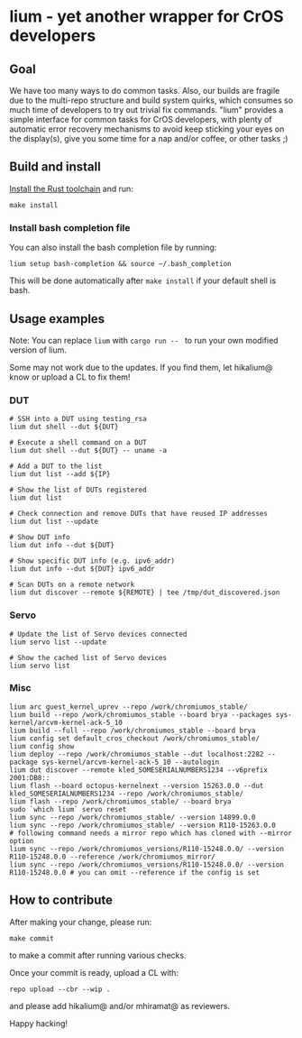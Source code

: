 # lium - yet another wrapper for CrOS developers

## Goal

We have too many ways to do common tasks. Also, our builds are fragile due to the multi-repo structure and
build system quirks, which consumes so much time of developers to try out trivial fix commands.
"lium" provides a simple interface for common tasks for CrOS developers,
with plenty of automatic error recovery mechanisms to avoid keep sticking your eyes on the display(s),
give you some time for a nap and/or coffee, or other tasks ;)

## Build and install

[Install the Rust toolchain](https://rustup.rs/) and run:

```
make install
```

### Install bash completion file

You can also install the bash completion file by running:

```
lium setup bash-completion && source ~/.bash_completion
```

This will be done automatically after `make install` if your default shell is bash.

## Usage examples

Note: You can replace `lium` with `cargo run -- ` to run your own modified version of lium.

Some may not work due to the updates. If you find them, let hikalium@ know or upload a CL to fix them!

### DUT
```
# SSH into a DUT using testing_rsa
lium dut shell --dut ${DUT}

# Execute a shell command on a DUT
lium dut shell --dut ${DUT} -- uname -a

# Add a DUT to the list
lium dut list --add ${IP}

# Show the list of DUTs registered
lium dut list

# Check connection and remove DUTs that have reused IP addresses
lium dut list --update

# Show DUT info
lium dut info --dut ${DUT}

# Show specific DUT info (e.g. ipv6_addr)
lium dut info --dut ${DUT} ipv6_addr

# Scan DUTs on a remote network
lium dut discover --remote ${REMOTE} | tee /tmp/dut_discovered.json
```

### Servo

```
# Update the list of Servo devices connected
lium servo list --update

# Show the cached list of Servo devices
lium servo list
```

### Misc

```
lium arc guest_kernel_uprev --repo /work/chromiumos_stable/
lium build --repo /work/chromiumos_stable --board brya --packages sys-kernel/arcvm-kernel-ack-5_10
lium build --full --repo /work/chromiumos_stable --board brya
lium config set default_cros_checkout /work/chromiumos_stable/
lium config show
lium deploy --repo /work/chromiumos_stable --dut localhost:2282 --package sys-kernel/arcvm-kernel-ack-5_10 --autologin
lium dut discover --remote kled_SOMESERIALNUMBERS1234 --v6prefix 2001:DB8::
lium flash --board octopus-kernelnext --version 15263.0.0 --dut kled_SOMESERIALNUMBERS1234 --repo /work/chromiumos_stable/
lium flash --repo /work/chromiumos_stable/ --board brya
sudo `which lium` servo reset
lium sync --repo /work/chromiumos_stable/ --version 14899.0.0
lium sync --repo /work/chromiumos_stable/ --version R110-15263.0.0
# following command needs a mirror repo which has cloned with --mirror option
lium sync --repo /work/chromiumos_versions/R110-15248.0.0/ --version R110-15248.0.0 --reference /work/chromiumos_mirror/
lium sync --repo /work/chromiumos_versions/R110-15248.0.0/ --version R110-15248.0.0 # you can omit --reference if the config is set
```

## How to contribute
After making your change, please run:
```
make commit
```
to make a commit after running various checks.

Once your commit is ready, upload a CL with:
```
repo upload --cbr --wip .
```

and please add hikalium@ and/or mhiramat@ as reviewers.

Happy hacking!
